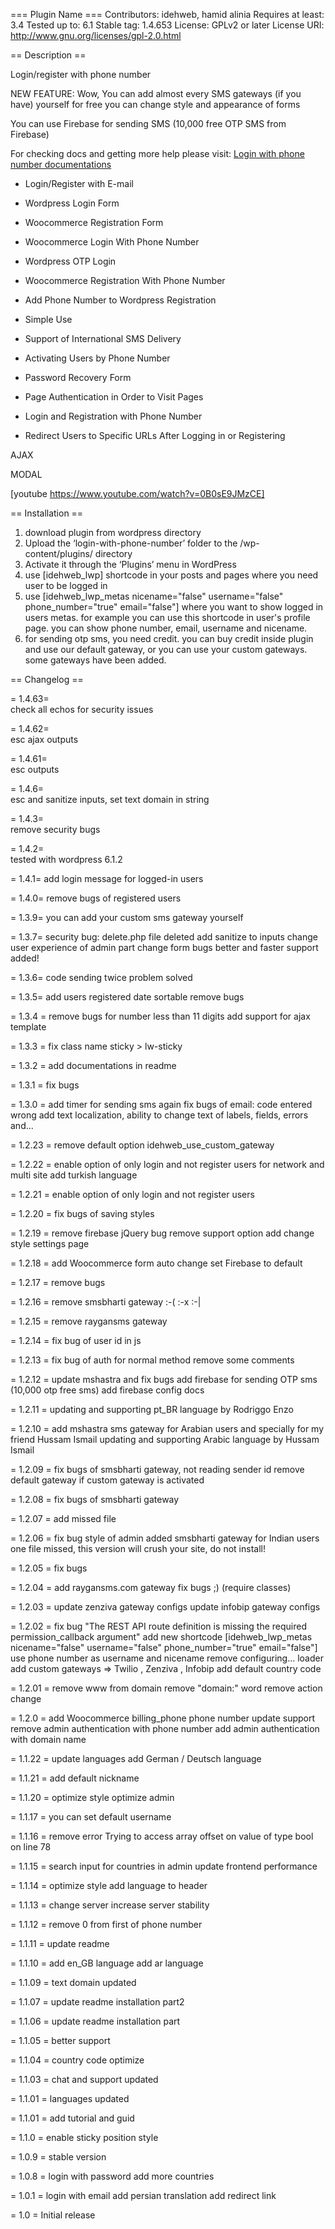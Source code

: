 === Plugin Name ===
Contributors: idehweb, hamid alinia
Requires at least: 3.4
Tested up to: 6.1
Stable tag: 1.4.653
License: GPLv2 or later
License URI: http://www.gnu.org/licenses/gpl-2.0.html


== Description ==

Login/register with phone number

NEW FEATURE: 
Wow, You can add almost every SMS gateways (if you have) yourself for free
you can change style and appearance of forms 


You can use Firebase for sending SMS (10,000 free OTP SMS from Firebase)

For checking docs and getting more help please visit:
[Login with phone number documentations](https://idehweb.com/product/login-with-phone-number-in-wordpress/ "login & register with phone number")

* Login/Register with E-mail

* Wordpress Login Form

* Woocommerce Registration Form

* Woocommerce Login With Phone Number

* Wordpress OTP Login

* Woocommerce Registration With Phone Number

* Add Phone Number to Wordpress Registration

* Simple Use

* Support of International SMS Delivery

* Activating Users by Phone Number

* Password Recovery Form

* Page Authentication in Order to Visit Pages

* Login and Registration with Phone Number

* Redirect Users to Specific URLs After Logging in or Registering

AJAX

MODAL

[youtube https://www.youtube.com/watch?v=0B0sE9JMzCE]

== Installation ==

1. download plugin from wordpress directory
1. Upload the ‘login-with-phone-number’ folder to the /wp-content/plugins/ directory
1. Activate it through the ‘Plugins’ menu in WordPress
1. use  [idehweb_lwp] shortcode in your posts and pages where you need user to be logged in
1. use  [idehweb_lwp_metas nicename="false" username="false" phone_number="true" email="false"] where you want to show logged in users metas. for example you can use this shortcode in user's profile page. you can show phone number, email, username and nicename.
1. for sending otp sms, you need credit. you can buy credit inside plugin and use our default gateway, or you can use your custom gateways. some gateways have been added.

== Changelog ==

= 1.4.63=  
check all echos for security issues

= 1.4.62=  
esc ajax outputs

= 1.4.61=  
esc outputs

= 1.4.6=  
esc and sanitize inputs, set text domain in string
 
= 1.4.3=   
remove security bugs
 
= 1.4.2=    
tested with wordpress 6.1.2

= 1.4.1=
add login message for logged-in users    

= 1.4.0=
remove bugs of registered users

= 1.3.9=
you can add your custom sms gateway yourself
 
= 1.3.7= 
security bug: delete.php file deleted
add sanitize to inputs
change user experience of admin part
change form bugs
better and faster support added!

= 1.3.6= 
code sending twice problem solved

= 1.3.5= 
add users registered date sortable
remove bugs

= 1.3.4 = 
remove bugs for number less than 11 digits
add support for ajax template

= 1.3.3 = 
fix class name sticky > lw-sticky

= 1.3.2 = 
add documentations in readme

= 1.3.1 = 
fix bugs 

= 1.3.0 = 
add timer for sending sms again
fix bugs of email: code entered wrong
add text localization, ability to change text of labels, fields, errors and...

= 1.2.23 = 
remove default option idehweb_use_custom_gateway 

= 1.2.22 = 
enable option of only login and not register users for network and multi site
add turkish language

= 1.2.21 = 
enable option of only login and not register users

= 1.2.20 = 
fix bugs of saving styles

= 1.2.19 =
remove firebase jQuery bug
remove support option
add change style settings page

= 1.2.18 =
add Woocommerce form auto change
set Firebase to default

= 1.2.17 =
remove bugs 

= 1.2.16 =
remove smsbharti gateway :-( :-x :-|

= 1.2.15 =
remove raygansms gateway

= 1.2.14 =
fix bug of user id in js

= 1.2.13 =
fix bug of auth for normal method
remove some comments

= 1.2.12 =
update mshastra and fix bugs
add firebase for sending OTP sms (10,000 otp free sms)
add firebase config docs

= 1.2.11 =
updating and supporting pt_BR language by Rodriggo Enzo

= 1.2.10 =
add mshastra sms gateway for Arabian users and specially for my friend Hussam Ismail
updating and supporting Arabic language by Hussam Ismail

= 1.2.09 =
fix bugs of smsbharti gateway, not reading sender id
remove default gateway if custom gateway is activated


= 1.2.08 =
fix bugs of smsbharti gateway

= 1.2.07 =
add missed file

= 1.2.06 =
fix bug style of admin
added smsbharti gateway for Indian users
one file missed, this version will crush your site, do not install!


= 1.2.05 =
fix bugs

= 1.2.04 =
add raygansms.com gateway
fix bugs ;) (require classes)

= 1.2.03 =
update zenziva gateway configs
update infobip gateway configs


= 1.2.02 =
fix bug "The REST API route definition is missing the required permission_callback argument"
add new shortcode [idehweb_lwp_metas nicename="false" username="false" phone_number="true" email="false"]
use phone number as username and nicename
remove configuring... loader
add custom gateways => Twilio , Zenziva , Infobip
add default country code


= 1.2.01 =
remove www from domain
remove "domain:" word
remove action change

= 1.2.0 =
add Woocommerce billing_phone phone number update support
remove admin authentication with phone number
add admin authentication with domain name

= 1.1.22 =
update languages
add German / Deutsch language

= 1.1.21 =
add default nickname


= 1.1.20 =
optimize style
optimize admin


= 1.1.17 =
you can set default username

= 1.1.16 =
remove error  Trying to access array offset on value of type bool on line 78

= 1.1.15 =
search input for countries in admin
update frontend performance

= 1.1.14 =
optimize style
add language to header

= 1.1.13 =
change server
increase server stability

= 1.1.12 =
remove 0 from first of phone number

= 1.1.11 =
update readme

= 1.1.10 =
add en_GB language
add ar language

= 1.1.09 =
text domain updated

= 1.1.07 =
update readme installation part2

= 1.1.06 =
update readme installation part

= 1.1.05 =
better support

= 1.1.04 =
country code optimize

= 1.1.03 =
chat and support updated

= 1.1.01 =
languages updated

= 1.1.01 =
add tutorial and guid

= 1.1.0 =
enable sticky position style


= 1.0.9 =
stable version

= 1.0.8 =
login with password
add more countries 

= 1.0.1 =
login with email
add persian translation
add redirect link

= 1.0 =
Initial release

